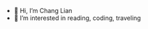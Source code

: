 - 👋 Hi, I’m Chang Lian
- 👀 I’m interested in reading, coding, traveling

<!---
honeyha2/honeyha2 is a ✨ special ✨ repository because its `README.md` (this file) appears on your GitHub profile.
You can click the Preview link to take a look at your changes.
--->
